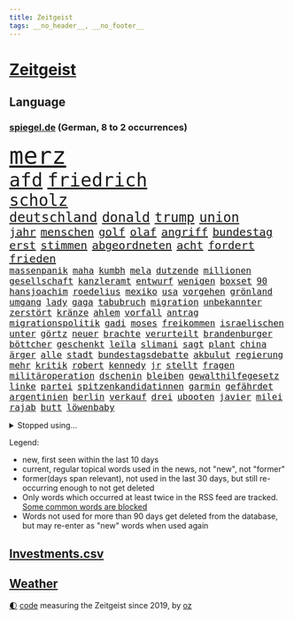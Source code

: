 ```yaml
---
title: Zeitgeist
tags: __no_header__, __no_footer__
---
```


# [Zeitgeist](https://oliz.io/zeitgeist/)

## Language

<h3><a href="https://www.spiegel.de" target="_blank">spiegel.de</a> (German, 8 to 2 occurrences)</h3>
<p style="font-family:monospace">
<span style="font-size:32pt"><a href="news_links.html#merz" class="current">merz</a></span>
<br>
<span style="font-size:25pt"><a href="news_links.html#afd" class="current">afd</a></span>
<span style="font-size:25pt"><a href="news_links.html#friedrich" class="current">friedrich</a></span>
<br>
<span style="font-size:22pt"><a href="news_links.html#scholz" class="current">scholz</a></span>
<br>
<span style="font-size:18pt"><a href="news_links.html#deutschland" class="current">deutschland</a></span>
<span style="font-size:18pt"><a href="news_links.html#donald" class="current">donald</a></span>
<span style="font-size:18pt"><a href="news_links.html#trump" class="current">trump</a></span>
<span style="font-size:18pt"><a href="news_links.html#union" class="current">union</a></span>
<br>
<span style="font-size:15pt"><a href="news_links.html#jahr" class="current">jahr</a></span>
<span style="font-size:15pt"><a href="news_links.html#menschen" class="current">menschen</a></span>
<span style="font-size:15pt"><a href="news_links.html#golf" class="current">golf</a></span>
<span style="font-size:15pt"><a href="news_links.html#olaf" class="current">olaf</a></span>
<span style="font-size:15pt"><a href="news_links.html#angriff" class="current">angriff</a></span>
<span style="font-size:15pt"><a href="news_links.html#bundestag" class="current">bundestag</a></span>
<span style="font-size:15pt"><a href="news_links.html#erst" class="current">erst</a></span>
<span style="font-size:15pt"><a href="news_links.html#stimmen" class="current">stimmen</a></span>
<span style="font-size:15pt"><a href="news_links.html#abgeordneten" class="current">abgeordneten</a></span>
<span style="font-size:15pt"><a href="news_links.html#acht" class="current">acht</a></span>
<span style="font-size:15pt"><a href="news_links.html#fordert" class="current">fordert</a></span>
<span style="font-size:15pt"><a href="news_links.html#frieden" class="current">frieden</a></span>
<br>
<span style="font-size:12pt"><a href="news_links.html#massenpanik" class="new">massenpanik</a></span>
<span style="font-size:12pt"><a href="news_links.html#maha" class="new">maha</a></span>
<span style="font-size:12pt"><a href="news_links.html#kumbh" class="current">kumbh</a></span>
<span style="font-size:12pt"><a href="news_links.html#mela" class="current">mela</a></span>
<span style="font-size:12pt"><a href="news_links.html#dutzende" class="current">dutzende</a></span>
<span style="font-size:12pt"><a href="news_links.html#millionen" class="current">millionen</a></span>
<span style="font-size:12pt"><a href="news_links.html#gesellschaft" class="current">gesellschaft</a></span>
<span style="font-size:12pt"><a href="news_links.html#kanzleramt" class="current">kanzleramt</a></span>
<span style="font-size:12pt"><a href="news_links.html#entwurf" class="current">entwurf</a></span>
<span style="font-size:12pt"><a href="news_links.html#wenigen" class="current">wenigen</a></span>
<span style="font-size:12pt"><a href="news_links.html#boxset" class="new">boxset</a></span>
<span style="font-size:12pt"><a href="news_links.html#90" class="current">90</a></span>
<span style="font-size:12pt"><a href="news_links.html#hansjoachim" class="current">hansjoachim</a></span>
<span style="font-size:12pt"><a href="news_links.html#roedelius" class="new">roedelius</a></span>
<span style="font-size:12pt"><a href="news_links.html#mexiko" class="current">mexiko</a></span>
<span style="font-size:12pt"><a href="news_links.html#usa" class="current">usa</a></span>
<span style="font-size:12pt"><a href="news_links.html#vorgehen" class="current">vorgehen</a></span>
<span style="font-size:12pt"><a href="news_links.html#grönland" class="current">grönland</a></span>
<span style="font-size:12pt"><a href="news_links.html#umgang" class="current">umgang</a></span>
<span style="font-size:12pt"><a href="news_links.html#lady" class="current">lady</a></span>
<span style="font-size:12pt"><a href="news_links.html#gaga" class="new">gaga</a></span>
<span style="font-size:12pt"><a href="news_links.html#tabubruch" class="new">tabubruch</a></span>
<span style="font-size:12pt"><a href="news_links.html#migration" class="current">migration</a></span>
<span style="font-size:12pt"><a href="news_links.html#unbekannter" class="current">unbekannter</a></span>
<span style="font-size:12pt"><a href="news_links.html#zerstört" class="current">zerstört</a></span>
<span style="font-size:12pt"><a href="news_links.html#kränze" class="new">kränze</a></span>
<span style="font-size:12pt"><a href="news_links.html#ahlem" class="new">ahlem</a></span>
<span style="font-size:12pt"><a href="news_links.html#vorfall" class="current">vorfall</a></span>
<span style="font-size:12pt"><a href="news_links.html#antrag" class="current">antrag</a></span>
<span style="font-size:12pt"><a href="news_links.html#migrationspolitik" class="current">migrationspolitik</a></span>
<span style="font-size:12pt"><a href="news_links.html#gadi" class="new">gadi</a></span>
<span style="font-size:12pt"><a href="news_links.html#moses" class="new">moses</a></span>
<span style="font-size:12pt"><a href="news_links.html#freikommen" class="current">freikommen</a></span>
<span style="font-size:12pt"><a href="news_links.html#israelischen" class="current">israelischen</a></span>
<span style="font-size:12pt"><a href="news_links.html#unter" class="current">unter</a></span>
<span style="font-size:12pt"><a href="news_links.html#görtz" class="new">görtz</a></span>
<span style="font-size:12pt"><a href="news_links.html#neuer" class="current">neuer</a></span>
<span style="font-size:12pt"><a href="news_links.html#brachte" class="current">brachte</a></span>
<span style="font-size:12pt"><a href="news_links.html#verurteilt" class="current">verurteilt</a></span>
<span style="font-size:12pt"><a href="news_links.html#brandenburger" class="current">brandenburger</a></span>
<span style="font-size:12pt"><a href="news_links.html#böttcher" class="new">böttcher</a></span>
<span style="font-size:12pt"><a href="news_links.html#geschenkt" class="new">geschenkt</a></span>
<span style="font-size:12pt"><a href="news_links.html#leïla" class="new">leïla</a></span>
<span style="font-size:12pt"><a href="news_links.html#slimani" class="new">slimani</a></span>
<span style="font-size:12pt"><a href="news_links.html#sagt" class="current">sagt</a></span>
<span style="font-size:12pt"><a href="news_links.html#plant" class="current">plant</a></span>
<span style="font-size:12pt"><a href="news_links.html#china" class="current">china</a></span>
<span style="font-size:12pt"><a href="news_links.html#ärger" class="current">ärger</a></span>
<span style="font-size:12pt"><a href="news_links.html#alle" class="current">alle</a></span>
<span style="font-size:12pt"><a href="news_links.html#stadt" class="current">stadt</a></span>
<span style="font-size:12pt"><a href="news_links.html#bundestagsdebatte" class="new">bundestagsdebatte</a></span>
<span style="font-size:12pt"><a href="news_links.html#akbulut" class="new">akbulut</a></span>
<span style="font-size:12pt"><a href="news_links.html#regierung" class="current">regierung</a></span>
<span style="font-size:12pt"><a href="news_links.html#mehr" class="current">mehr</a></span>
<span style="font-size:12pt"><a href="news_links.html#kritik" class="current">kritik</a></span>
<span style="font-size:12pt"><a href="news_links.html#robert" class="current">robert</a></span>
<span style="font-size:12pt"><a href="news_links.html#kennedy" class="current">kennedy</a></span>
<span style="font-size:12pt"><a href="news_links.html#jr" class="current">jr</a></span>
<span style="font-size:12pt"><a href="news_links.html#stellt" class="current">stellt</a></span>
<span style="font-size:12pt"><a href="news_links.html#fragen" class="current">fragen</a></span>
<span style="font-size:12pt"><a href="news_links.html#militäroperation" class="current">militäroperation</a></span>
<span style="font-size:12pt"><a href="news_links.html#dschenin" class="new">dschenin</a></span>
<span style="font-size:12pt"><a href="news_links.html#bleiben" class="current">bleiben</a></span>
<span style="font-size:12pt"><a href="news_links.html#gewalthilfegesetz" class="current">gewalthilfegesetz</a></span>
<span style="font-size:12pt"><a href="news_links.html#linke" class="current">linke</a></span>
<span style="font-size:12pt"><a href="news_links.html#partei" class="current">partei</a></span>
<span style="font-size:12pt"><a href="news_links.html#spitzenkandidatinnen" class="new">spitzenkandidatinnen</a></span>
<span style="font-size:12pt"><a href="news_links.html#garmin" class="new">garmin</a></span>
<span style="font-size:12pt"><a href="news_links.html#gefährdet" class="current">gefährdet</a></span>
<span style="font-size:12pt"><a href="news_links.html#argentinien" class="current">argentinien</a></span>
<span style="font-size:12pt"><a href="news_links.html#berlin" class="current">berlin</a></span>
<span style="font-size:12pt"><a href="news_links.html#verkauf" class="current">verkauf</a></span>
<span style="font-size:12pt"><a href="news_links.html#drei" class="current">drei</a></span>
<span style="font-size:12pt"><a href="news_links.html#ubooten" class="current">ubooten</a></span>
<span style="font-size:12pt"><a href="news_links.html#javier" class="current">javier</a></span>
<span style="font-size:12pt"><a href="news_links.html#milei" class="current">milei</a></span>
<span style="font-size:12pt"><a href="news_links.html#rajab" class="new">rajab</a></span>
<span style="font-size:12pt"><a href="news_links.html#butt" class="new">butt</a></span>
<span style="font-size:12pt"><a href="news_links.html#löwenbaby" class="new">löwenbaby</a></span>
</p>
<details>
<summary>Stopped using...</summary>
<p class="former" style="font-size:12pt">
mittelmeer(1561) bittet(1560) ausgezeichnet(1559) entschuldigt(1559) fühlt(1559) führende(1559) liverpool(1559) alltag(1558) plan(1558) überzeugt(1558) eingereicht(1557) präsidentschaftswahl(1557) schlag(1557) 2000(1556) kohle(1556) stimme(1556) zustand(1556) angela(1555) merkel(1555) vereinigten(1555) absturz(1554) befinden(1554) favoriten(1554) infektion(1554) münchner(1554) nationalmannschaft(1554) sachsen(1554) technik(1554) also(1553) amsterdam(1553) beobachten(1553) hsv(1553) hört(1553) brüssel(1552) lieben(1552) märz(1552) termin(1552) unabhängige(1552) wechseln(1552) arbeitnehmer(1551) erklärung(1551) geldstrafe(1551) geschäfte(1551) jedem(1551) schaltet(1551) zuständige(1551) debakel(1550) gewaltig(1550) angeklagte(1549) appell(1549) daher(1549) fliehen(1549) passt(1549) wirken(1549) optimistisch(1548) versprochen(1548) beinahe(1547) besitzer(1547) gastgeber(1547) hund(1547) türkische(1547) befreien(1546) bestellt(1546) litauen(1546) spekuliert(1546) stadion(1546) texas(1545) fußballprofi(1544) 31(1543) berater(1543) bundesstaat(1543) netzwerk(1543) sports(1543) stelle(1543) töten(1543) tötung(1543) berühmte(1542) verbindet(1542) beziehungen(1541) 3(1540) erneuten(1540) schaffte(1538) kontakte(1537) jüngere(1536) spannungen(1536) trug(1536) aufhalten(1535) richard(1535) orten(1533) vieles(1533) belegen(1532) katholischen(1532) mission(1531) züge(1531) münster(1530) ältere(1529) rang(1528) bestmarke(1527) whatsapp(1526) zeigten(1524) smartphones(1516) maschinen(1484) festgesetzt(1470) berichtete(1458) abgestürzt(1383) charles(1361) gestanden(1330) 38(1328) stundenlang(1305) truppe(1292) verbunden(1273) verurteilung(1269) kollision(1259) entlastung(1248) 700(1246) kameras(1244) erkrankte(1240) gewohnt(1230) angestellten(1220) entlasten(1215) halbes(1183) elke(1176) heidenreich(1176) schülerin(1166) tödlichem(1162) roth(1158) einziger(1131) ukrainer(1117) bat(1109) gefechte(1101) genehmigt(1101) spektakel(1099) afrikanischen(1075) herausgefunden(1072) spiegeltitelstory(1052) 34(1033) baustelle(1027) künstlerin(1027) dilemma(1022) wall(1006) aufeinander(980) isoliert(978) viral(969) grünenpolitikerin(960) stärksten(950) kaffee(944) angehörigen(940) misshandelt(938) profi(936) verzeichnet(918) drohnenangriff(894) island(888) peru(876) 63(872) eingriff(841) aviv(834) einsamkeit(833) aktivist(824) schmeckt(820) pjöngjang(819) forschung(811) fängt(799) ausgemacht(787) abwehr(776) mächtige(762) tauchte(750) legendäre(749) fahnder(738) erleidet(726) flaschen(720) verdächtigt(720) freiwillige(705) jäger(704) 2007(693) außergewöhnlich(687) uhren(685) aufträge(682) begangen(672) angenommen(667) kreuz(665) dringen(661) diplomatische(648) heimlich(648) gewalttaten(641) horror(626) arbeiter(625) vergeltung(619) jagen(618) spaniens(617) küche(613) kretschmer(610) lied(607) zürich(606) iphones(605) rechter(604) absurd(599) blamiert(599) bundeshaushalt(589) fürth(580) greta(568) zwischenfall(568) selben(565) auflösung(563) lebend(562) milliardenschweren(560) allgäu(556) antwortet(541) bewaffnete(536) geflohen(533) schönste(531) netanyahus(530) cannabislegalisierung(520) prägen(513) betrogen(512) militärhilfe(511) sperre(509) amerikanischen(502) nordkoreas(501) 03(497) umgehend(494) fußballfans(484) verspottet(484) weitet(484) moritz(477) verliebt(475) lebende(472) verheiratet(467) bist(461) medizinische(457) tabellenführung(455) taugen(453) emotionaler(444) erfindung(444) lustig(436) klingen(434) club(432) luftangriff(431) kilo(430) unterschätzt(424) influencerin(413) produzent(408) dfl(407) gespalten(407) oscarpreisträgerin(403) dfbteam(402) figur(402) beklagen(399) großstädten(399) notlage(399) leise(398) unruhen(398) zuversichtlich(394) notfall(393) schulz(393) befand(392) wahre(392) südosten(390) unwahrscheinlich(390) buchempfehlungen(385) aufgebaut(382) zeitalter(381) oma(380) astronauten(378) iss(378) athen(377) hektar(375) sonde(372) linien(369) schumacher(367) rutscht(366) pazifik(364) australischer(362) ausgang(354) route(354) ehren(351) substanz(346) allgegenwärtig(343) matteo(343) 160(338) gymnasium(338) wald(335) harvey(334) meisterschaft(331) auslösen(330) trick(330) minderjährigen(328) olivia(328) verbotene(328) schwein(327) marathon(325) realistische(324) begeistern(323) ranking(322) freut(320) handlungen(320) uswahlkampf(320) ausmacht(319) apples(318) gerieten(318) dein(317) maximilian(317) reklamiert(316) garweg(315) potter(314) übertrieben(312) blutbad(311) fair(311) rihanna(308) 35000(306) fremden(304) heilbronn(303) ehen(302) erfüllung(301) jacht(301) autoindustrie(299) angeschlagene(298) haiti(297) lizenz(296) pogačar(296) tadej(296) andrang(295) blamage(295) kümmerte(294) schöne(293) überfahrt(291) beeindruckende(290) boss(290) diana(290) dominierte(289) wade(289) royals(288) noah(287) porträt(287) einbruch(286) parlaments(286) integration(285) rekonstruieren(283) unseres(278) fahrrad(277) vehement(277) se(275) promis(272) vorfahren(272) bereut(270) fußballers(269) einflussreichsten(265) bräuchte(264) beleidigung(260) schlägen(260) vergisst(254) entgeht(253) geheiratet(251) usgericht(251) bmw(250) kriselnden(248) beliebtesten(247) ego(245) premiers(243) kadyrow(242) landsleute(242) ramsan(242) raumschiff(241) begeisterung(238) gene(238) mercedesbenz(238) flop(236) entzündet(235) verletzen(234) cartoonisten(231) heidenreichs(231) m(231) beschließen(230) wahlergebnis(230) absagen(229) einzig(228) nachrichtenagentur(226) salome(225) surabischwili(225) tinder(225) geschehnissen(224) regierungspartei(224) vergleichen(224) veronika(224) tourist(223) griechische(222) staatsbesuch(220) bekundet(219) googles(218) shitstorm(218) ausgebrannt(217) neuestes(217) traurige(217) kigenerierten(216) ermordeten(215) trümmern(215) sorgten(214) fluch(213) kopfhörer(213) durchschnittlich(211) funk(211) verarbeiten(211) gabe(210) rohr(210) gesteuert(209) exfreundin(208) existieren(207) lebewesen(207) zuerst(207) berührt(206) einrichtungen(206) indische(205) ursprünglich(205) seltenen(204) umsatz(204) zeitplan(204) zwischenzeitlich(202) spuckt(201) grünenabgeordnete(200) grüner(200) fußballspiel(199) nachtzug(199) bundeskriminalamt(198) kräftige(198) flops(195) strebt(195) bootsunglück(193) un(193) besseren(192) hogan(192) königliche(192) mick(192) ausländischen(191) wildnis(190) financial(189) gündoğan(189) i̇lkay(189) kuriosen(189) ertrunken(188) passende(188) gazastadt(187) medikament(187) erschüttern(183) überzeugte(183) erwischt(182) neudelhi(182) spürt(182) atlantik(181) strenge(181) selbstzweifel(179) afdwähler(178) existiert(177) gewürgt(175) heimwm(175) zwölfjährige(175) zuspruch(173) clips(172) führungswechsel(171) erpressung(170) routinen(170) überfiel(168) 83(167) verzweifelt(167) age(166) baywa(166) brauchte(166) schwimmt(166) kinderbetreuung(165) mafia(165) martina(165) sekte(165) 25000(164) bordell(164) gewehr(164) sparprogramm(164) knüpfen(163) potenzielle(163) werken(162) behauptete(161) lehrt(161) dir(160) hüten(160) lächerlich(159) anstrengend(158) britin(158) spdmitglieder(158) fels(157) eigenschaften(156) sechsten(156) obdachlose(155) feiertagen(154) olympiasiegerin(154) 29jährige(152) 69(151) raubte(151) renate(150) hinrichtung(149) rennfahrer(149) entschuldigte(148) gründlich(148) äußere(148) fischen(147) obdachlosigkeit(147) tagesordnung(147) umweltkatastrophe(147) 1993(146) gemeinsamkeiten(146) standard(146) sohnes(144) zurückschlagen(144) weltrekorde(143) riskant(142) hergestellt(139) mutig(138) australische(137) neumann(137) würzburg(137) autofahrten(136) filialen(136) gebiets(135) gelangt(135) landstraßen(135) römisches(135) stritt(135) enthoben(134) kabul(134) sofa(134) verbannt(134) verweis(134) hassan(133) frauenrechte(132) lava(131) tabellenführer(131) ajax(130) ikea(130) polnischer(130) abgefangen(129) celle(129) überrumpelt(129) bauarbeiten(128) chefarzt(128) verkörperte(127) betäubt(126) burkhard(126) prorussische(126) zuständig(126) 007(124) intensiviert(123) podcasts(123) segelt(123) trost(123) videospiele(123) rechtswidrig(122) alarmierten(121) angeschossen(121) h(121) mahnung(121) 98(120) sekunde(119) sobald(119) alex(118) erreger(118) kloeppel(118) unverzichtbar(118) verbänden(118) festgenommene(117) emiraten(116) ten(116) befugnisse(115) gestiegenen(115) teilzeit(115) aufhört(114) bundesrichter(114) restauriert(114) essenziell(113) fassen(113) geklaute(113) zwang(113) abgeschnitten(112) alleine(112) besatzungsmitglieder(112) apprentice(111) vwchef(111) geliebten(110) dfbkapitän(109) hoppenstedt(109) notwendig(109) beschossen(108) betrag(108) prominenz(108) horrenden(107) inland(106) lebensmittelpreise(105) beach(104) haustiere(104) brooklyn(103) frisur(103) vermittelt(103) wiedereröffnung(103) achillessehne(102) aston(102) dreier(101) einrichten(101) verwundet(101) 110(100) exrafterrorist(100) fridays(99) future(99) landespolitiker(99) schwergewicht(99) amber(98) indigene(98) marketing(98) rtl+(98) tiktokstar(98) tvmoderator(98) flutopfer(97) negativen(97) bescheid(96) fabriken(96) techno(96) usedom(96) autofahrern(95) bösen(94) hacker(94) einstellungen(93) günstigere(93) ignorierte(93) pizza(93) raketenbeschuss(93) volkswagens(93) dallas(92) ewige(92) gründete(92) hrádecký(92) kriegsschiff(92) lukáš(92) oppositionsführer(91) verbotenen(91) afc(90) schlüsse(90) todesurteil(90) 17jährigen(89) a6(89) agrarhändler(89) augenarzt(89) kanadische(89) unpassend(89) made(88) verstorbenem(88) botschafterin(87) führungspersonal(87) klaut(87) lehmann(87) täuschte(87) volkswagenkonzern(87) billiger(86) holocaustüberlebenden(86) prozessbeginn(86) filmförderung(85) gestützt(85) giro(85) seebrücke(85) segeberg(85) techniker(85) ukrainepolitik(85) wirke(85) downsyndrom(84) fahrradaktivist(84) graben(84) kapitäns(84) machtoption(84) massenmörder(84) nachgefragt(84) überwältigt(84) cyberattacke(83) ergeht(83) manipulieren(83) wohnhäuser(83) aktueller(82) esse(82) natenom(82) semester(82) thunberg(82) transsexuelle(82) autorinnen(81) erkenntnissen(81) lev(81) schriftstellerinnen(81) seltsames(81) vorhersage(81) adnoc(80) covestro(80) elektrogeräte(80) erik(80) führungskräfte(80) holocaustüberlebende(80) telefonnummer(80) wilson(80) ölkonzern(80) arafat(79) ausfällig(79) eintrag(79) elfjähriges(79) energiesektor(79) hollywoodschauspieler(79) schweigeminute(79) transfermarkt(79) wovon(79) abschrecken(78) anschein(78) han(78) kabine(78) landesinneren(78) sprit(78) tageszeit(78) unvorhergesehenen(78) 40jährigen(77) emotionales(77) gemeinsamer(77) ingenieure(77) kristina(77) menü(77) reizgas(77) beispielloser(76) geoffrey(76) kürzel(76) autokennzeichen(75) brettspiele(75) kategorie(75) porträts(75) erntezeit(74) fatal(74) grab(74) hochküche(74) nasamission(74) bierflasche(73) jake(73) laufe(73) reaktiviert(73) unerreichbar(73) beharrlich(72) exklusiv(72) gibt's(72) leicester(72) bibel(71) epos(71) fremdes(71) freundlicher(71) misstrauisch(71) bundesrat(70) deckte(70) dunkelheit(70) heftigem(70) knapper(70) komplimente(70) mittagessen(70) moldaus(70) radaktivisten(70) solar(70) verlost(70) yellen(70) kap(69) neuerdings(69) wahnsinnig(69) wohnungssuche(69) ally(68) herrschte(68) kantersieg(68) pally(68) passe(68) psychoanalytiker(68) strukturellen(68) unterziehen(68) wiedersehen(68) adventskalender(67) ernüchternd(67) familienpolitik(67) finn(67) ginge(67) hefter(67) hussey(67) nacktszene(67) produktionsfirma(67) studios(67) unternehmensberater(67) verdienenden(67) bröckeln(66) exchef(66) nebenwirkungen(66) usfinanzministerin(66) anfliegende(65) bundesbank(65) effiziente(65) entlastungen(65) großzügige(65) talfahrt(65) verstorbener(65) antike(64) delfine(64) erkältung(64) kurden(64) schädlich(64) spalten(64) spezialisten(64) systematischen(64) celsius(63) schlappe(63) aufenthaltsort(62) door(62) kasan(62) tarifstreit(62) wehrdienst(62) andrij(61) meeresboden(61) ramin(61) fahre(60) greuther(60) pose(60) spiegelde(60) vatikan(60) bumble(59) datingapps(59) entdecker(59) hartmann(59) journal(59) musikproduzent(59) synthetische(59) vertretungen(59) wovor(59) göttlich(58) kraftvolle(58) traditionell(58) webseiten(58) überführt(58) arbeitern(57) heinrich(57) kurdinnen(57) kurdischen(57) that(57) bestehe(56) gezählt(56) waggons(56) 13jährigen(55) blatt(55) deutschkolumne(55) hag(55) heiliges(55) hinterließ(55) kopfschuss(55) kostümiert(55) megaprojekt(55) ausbilden(54) auswählt(54) fantasiert(54) geldautomatensprenger(54) grimes(54) krankgeschrieben(54) postet(54) ranghohen(54) rúben(54) sicherheitslücken(54) verfilmt(54) gazprom(53) helena(53) mahnte(53) sound(53) zurückgeholt(53) ökonomische(53) bosnien(52) gesetzlich(52) indonesische(52) kleinsten(52) usbotschafter(52) albern(51) angebliches(51) argwohn(51) gesundheitsrisiken(51) glocken(51) jahrzehntelang(51) sexy(51) süßes(51) wiedereröffnet(51) anonyme(50) bewältigt(50) bournemouth(50) glänzen(50) kommissarin(50) mobile(50) rächen(50) university(50) bangt(49) kartons(49) kaspischen(49) neuwahl(49) polizeifahrzeug(49) sparplan(49) village(49) abouchaker(48) ansprache(48) anweisung(48) beliebte(48) bemühte(48) beten(48) lieferstopp(48) nacktbilder(48) segler(48) versicherte(48) wirtschaftsweise(48) augenblick(47) geplündert(47) koalitionsstreit(47) mitfavorit(47) rechtsaußenpartei(47) reue(47) smog(47) strafverfahren(47) vorgezogene(47) energiekrise(46) homosexuelle(46) jesus(46) maccabi(46) rechnete(46) tyler(46) gröner(45) kathedrale(45) transparent(45) 2024/2025(44) gazpromkonzern(44) kinderkrankenhaus(44) künast(44) akten(43) feuerwerkskörpern(43) portauprince(43) redakteure(43) redakteurinnen(43) schwäbischen(43) turbulenten(43) unglücks(43) wirtschaftsweisen(43) 40jähriger(42) durchsuchungsbeschluss(42) verhöhnt(42) verse(42) wembanyama(42) impfquoten(41) nader(41) prügeln(41) säuglinge(41) unterstellte(41) barrier(40) beschlüsse(40) feiertage(40) ozean(40) rituale(40) seniorenheim(40) sozialdemokratin(40) streaming(40) erinnerte(39) kalkuliert(39) kapitalismus(39) kennzeichen(39) personalentscheidungen(39) purzeln(39) verordnet(39) gekündigte(38) mittelgebirgen(38) ostseekabel(38) schrieben(38) ausgebildete(37) entschädigungen(37) etablierte(37) haldenwang(37) kay(37) lästige(37) löwe(37) scholz'(37) unerfahrenen(37) versicherten(37) columbus(36) familienfeier(36) heizung(36) jeans(36) levi(36) mittelstreckenrakete(36) sexarbeiterinnen(36) skigebiet(36) autoreifen(35) barbra(35) block(35) christdemokrat(35) christmas(35) fidelius(35) keineswegs(35) schmid(35) streisand(35) undercover(35) weihnachtsshow(35) bisheriger(34) kardinal(34) konflikten(34) männlichkeit(34) resilienz(34) verkündung(34) erpressen(33) kaufmann(33) prostituierten(33) rentensystem(33) schuldgefühle(33) cadillac(32) dringender(32) gadgets(32) gans(32) gebaute(32) gelagert(32) grundsteuer(32) kempten(32) stadtbild(32) weihnachtsmann(32) 400000(31) dauerherrscher(31) fluchen(31) grauens(31) hackergruppe(31) kalte(31) passierte(31) uswirtschaft(31) angekündigten(30) angesehen(30) hunderttausend(30) interpretieren(30) kulturstaatsministerin(30) nachdenken(30) religion(30) botswana(29) hsvtrainer(29) lüneburg(29) sido(29) tabus(29) tonne(29) ältestes(29) gegenmaßnahmen(28) zulieferern(28) dealern(27) dichter(27) fabrik(27) jugendschutz(27) notbremse(27) r(27) raubkatze(27) sbahn(27) spießig(27) 2004(26) afrikas(26) augenblicke(26) museums(26) ortschaften(26) schachs(26) skifahrer(26) speisen(26) timo(26) bezieht(25) hagen(25) innenpolitik(25) rumäniens(25) sehnsuchtsort(25) vanessa(25) verlauf(25) ach(24) bußgelder(24) feuerte(24) gnirke(24) landeskriminalamt(24) moskauer(24) sag(24) verharren(24) wärmeversorgung(24) abwasser(23) autobauers(23) estland(23) kinderlähmung(23) krebsleiden(23) polioviren(23) territoriale(23) tränengas(23) aufklärt(22) christkind(22) herrn(22) komödien(22) nahrung(22) traditionen(22) beatle(21) erledigen(21) fluggesellschaft(21) heard(21) jacke(21) lichterglanz(21) nasa(21) venezolanische(21) weihnachtsgottesdienst(21) absetzung(20) amtsenthebung(20) brutaler(20) einziges(20) fehlten(20) großstadt(20) pfälzerwald(20) strategiepapier(20) games(19) grimm(19) malaria(19) stille(19) südamerikanischen(19) thompson(19) abhängen(18) gerutscht(18) großeltern(18) kuchen(18) mädchens(18) segen(18) steigert(18) tötungsdelikt(18) weihnachtskuchen(18) ezb(17) feministischen(17) versetzten(17) zuließ(17) assads(16) feigenbaums(16) kürzesten(16) rasoulof(16) saat(16) weihnachtlichen(16) ausdrücklich(15) faktoren(15) festlichen(15) iphone(15) verona(15) htsanführer(14) mammut(14) romantisch(14) weihnachtsfeier(14) bescheidenheit(13) blockade(13) eusanktionen(13) führender(13) luigi(13) minijobber(13) monika(13) amateurvideos(12) assadfamilie(12) blind(12) boni(12) freigegeben(12) lernte(12) tänzerinnen(12) drucks(11) sportliche(11) summen(11)
</p>
</details>
<p>Legend:
<ul>
<li><span class="new">new</span>, first seen within the last 10 days</li>
<li><span class="current">current</span>, regular topical words used in the news, not "new", not "former"</li>
<li><span class="former">former(days span relevant)</span>, not used in the last 30 days, but still re-occurring enough to not get deleted</li>
<li>Only words which occurred at least twice in the RSS feed are tracked. <a href="language/filters.py">Some common words are blocked</a></li>
<li>Words not used for more than 90 days get deleted from the database, but may re-enter as "new" words when used again</li>
</ul>
</p>

## [Investments](investments.html)[.csv](investments.csv)

## [Weather](weather.html)

<footer>
<a href="javascript:toggleTheme()" class="nav">🌓</a>
<a href="https://github.com/ooz/zeitgeist">code</a> measuring the Zeitgeist since 2019, by <a href="https://oliz.io">oz</a>
</footer>
